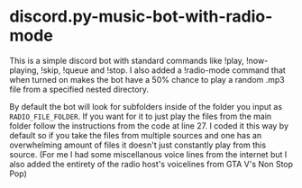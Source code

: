 # discord.py-music-bot-with-radio-mode
This is a simple discord bot with standard commands like !play, !now-playing, !skip, !queue and !stop. I also added a !radio-mode command that when turned on makes the bot have a 50% chance to play a random .mp3 file from a specified nested directory.

By default the bot will look for subfolders inside of the folder you input as `RADIO_FILE_FOLDER`. If you want for it to just play the files from the main folder follow the instructions from the code at line 27.
I coded it this way by default so if you take the files from multiple sources and one has an overwhelming amount of files it doesn't just constantly play from this source. (For me I had some miscellanous voice lines from the internet but I also added the entirety of the radio host's voicelines from GTA V's Non Stop Pop)
